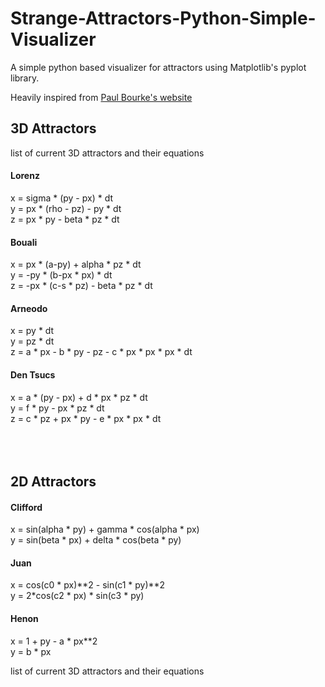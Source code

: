 # Strange-Attractors-Python-Simple-Visualizer


A simple python based visualizer for attractors using Matplotlib's pyplot library.

Heavily inspired from [Paul Bourke's website](http://paulbourke.net/fractals/)

## 3D Attractors

list of current 3D attractors and their equations

#### Lorenz 

x = sigma * (py - px) * dt <br>
y = px * (rho - pz) - py * dt <br>
z = px * py - beta * pz * dt <br>

#### Bouali

x = px * (a-py) + alpha * pz * dt <br>
y = -py * (b-px * px) * dt <br>
z = -px * (c-s * pz) - beta * pz * dt <br>

#### Arneodo
x = py * dt <br>
y = pz * dt <br>
z = a * px -  b * py - pz - c * px * px * px * dt <br>

#### Den Tsucs
x = a * (py - px) + d * px * pz * dt <br>
y = f * py - px * pz * dt <br>
z = c * pz + px * py - e * px * px * dt <br>
<br><br><br>

## 2D Attractors

#### Clifford
x = sin(alpha * py) + gamma * cos(alpha * px) <br>
y = sin(beta * px) + delta * cos(beta * py) <br>


#### Juan
x = cos(c0 * px)**2 - sin(c1 * py)**2 <br>
y = 2*cos(c2 * px) * sin(c3 * py) <br>

#### Henon
x = 1 + py - a * px**2 <br>
y = b * px <br>


list of current 3D attractors and their equations
